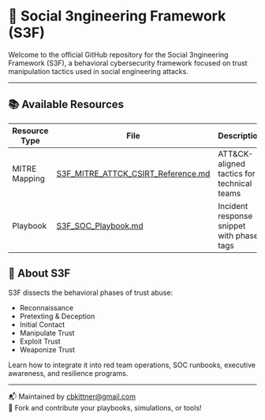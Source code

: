 # 🧠 Social 3ngineering Framework (S3F)

Welcome to the official GitHub repository for the Social 3ngineering Framework (S3F), a behavioral cybersecurity framework focused on trust manipulation tactics used in social engineering attacks.

---

## 📚 Available Resources

| Resource Type | File | Description |
|---------------|------|-------------|
| MITRE Mapping | [S3F_MITRE_ATTCK_CSIRT_Reference.md](S3F_MITRE_ATTCK_CSIRT_Reference.md) | ATT&CK-aligned tactics for technical teams |
| Playbook | [S3F_SOC_Playbook.md](S3F_SOC_Playbook.md) | Incident response snippet with phase tags |



## 🧠 About S3F

S3F dissects the behavioral phases of trust abuse:
- Reconnaissance
- Pretexting & Deception
- Initial Contact
- Manipulate Trust
- Exploit Trust
- Weaponize Trust

Learn how to integrate it into red team operations, SOC runbooks, executive awareness, and resilience programs.

---

📬 Maintained by cbkittner@gmail.com  
🔗 Fork and contribute your playbooks, simulations, or tools!
